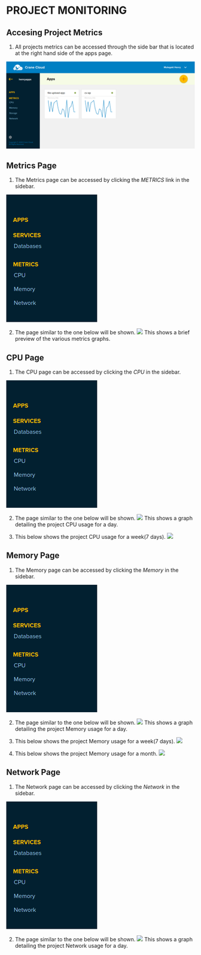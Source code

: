 # PROJECT MONITORING
## Accesing Project Metrics
1. All projects metrics can be accessed through the side bar that is located at the right hand side of the apps page.
 
 ![](../img/apps_page.png)

## Metrics Page

1. The Metrics page can be accessed by clicking the *METRICS* link in the sidebar.
  
  ![](../img/project_sidebar.png)

2. The page similar to the one below will be shown.
 ![](https://user-images.githubusercontent.com/32802973/92147589-077bab00-ee24-11ea-9781-89d423c0a31a.png)
  This shows a brief preview of the various metrics graphs.

## CPU Page
1. The CPU page can be accessed by clicking the *CPU* in the sidebar.
 
 ![](../img/project_sidebar.png)

2. The page similar to the one below will be shown.
 ![](https://user-images.githubusercontent.com/29985169/91437707-fb677a80-e872-11ea-999c-5277a9034582.png)
  This shows a graph detailing the project CPU usage for a day.

3. This below shows the project CPU usage for a week(7 days).
 ![](https://user-images.githubusercontent.com/29985169/91437725-028e8880-e873-11ea-840b-b1bd8bdae627.png)

## Memory Page
1. The Memory page can be accessed by clicking the *Memory* in the sidebar.
 
 ![](../img/project_sidebar.png)

2. The page similar to the one below will be shown.
 ![](https://user-images.githubusercontent.com/29985169/91333168-ea1c6080-e7d5-11ea-9aef-27f10e1b4108.png)
  This shows a graph detailing the project Memory usage for a day.

3. This below shows the project Memory usage for a week(7 days).
 ![](https://user-images.githubusercontent.com/29985169/91333237-015b4e00-e7d6-11ea-8f6a-0fc30bc596d7.png)

4. This below shows the project Memory usage for a month.
 ![](https://user-images.githubusercontent.com/29985169/91333268-0b7d4c80-e7d6-11ea-962a-352c4eeaf656.png)

## Network Page
1. The Network page can be accessed by clicking the *Network* in the sidebar.
 
 ![](../img/project_sidebar.png)

2. The page similar to the one below will be shown.
 ![](https://user-images.githubusercontent.com/32802973/93486822-4bcf7680-f90d-11ea-91bc-d6efcbdb6dc7.png)
  This shows a graph detailing the project Network usage for a day.